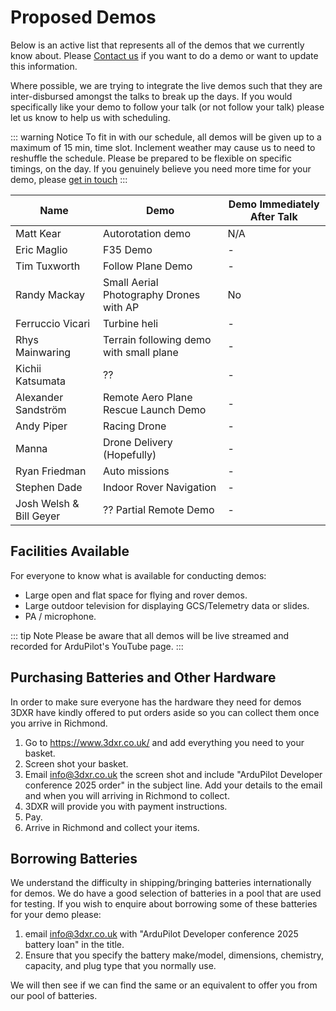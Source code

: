 # Proposed Demos

Below is an active list that represents all of the demos that we currently know about. Please [Contact us](/help_and_contact) if you want to do a demo or want to update this information.

Where possible, we are trying to integrate the live demos such that they are inter-disbursed amongst the talks to break up the days. If you would specifically like your demo to follow your talk (or not follow your talk) please let us know to help us with scheduling.

::: warning Notice
To fit in with our schedule, all demos will be given up to a maximum of 15 min, time slot. Inclement weather may cause us to need to reshuffle the schedule. Please be prepared to be flexible on specific timings, on the day. If you genuinely believe you need more time for your demo, please [get in touch](/help_and_contact)
:::

<!-- cspell:disable -->

| Name                    | Demo                                    | Demo Immediately After Talk |
| ----------------------- | --------------------------------------- | --------------------------- |
| Matt Kear               | Autorotation demo                       | N/A                         |
| Eric Maglio             | F35 Demo                                | -                           |
| Tim Tuxworth            | Follow Plane Demo                       | -                           |
| Randy Mackay            | Small Aerial Photography Drones with AP | No                          |
| Ferruccio Vicari        | Turbine heli                            | -                           |
| Rhys Mainwaring         | Terrain following demo with small plane | -                           |
| Kichii Katsumata        | ??                                      | -                           |
| Alexander Sandström     | Remote Aero Plane Rescue Launch Demo    | -                           |
| Andy Piper              | Racing Drone                            | -                           |
| Manna                   | Drone Delivery (Hopefully)              | -                           |
| Ryan Friedman           | Auto missions                           | -                           |
| Stephen Dade            | Indoor Rover Navigation                 | -                           |
| Josh Welsh & Bill Geyer | ?? Partial Remote Demo                  | -                           |

<!-- cspell:enable -->

## Facilities Available

For everyone to know what is available for conducting demos:

- Large open and flat space for flying and rover demos.
- Large outdoor television for displaying GCS/Telemetry data or slides.
- PA / microphone.

::: tip Note
Please be aware that all demos will be live streamed and recorded for ArduPilot's YouTube page.
:::

## Purchasing Batteries and Other Hardware

In order to make sure everyone has the hardware they need for demos 3DXR have kindly offered to put orders aside so you can collect them once you arrive in Richmond.

1. Go to https://www.3dxr.co.uk/ and add everything you need to your basket.
2. Screen shot your basket.
3. Email info@3dxr.co.uk the screen shot and include "ArduPilot Developer conference 2025 order" in the subject line. Add your details to the email and when you will arriving in Richmond to collect.
4. 3DXR will provide you with payment instructions.
5. Pay.
6. Arrive in Richmond and collect your items.

## Borrowing Batteries

We understand the difficulty in shipping/bringing batteries internationally for demos. We do have a good selection of batteries in a pool that are used for testing. If you wish to enquire about borrowing some of these batteries for your demo please:

1. email info@3dxr.co.uk with "ArduPilot Developer conference 2025 battery loan" in the title.
2. Ensure that you specify the battery make/model, dimensions, chemistry, capacity, and plug type that you normally use.

We will then see if we can find the same or an equivalent to offer you from our pool of batteries.
